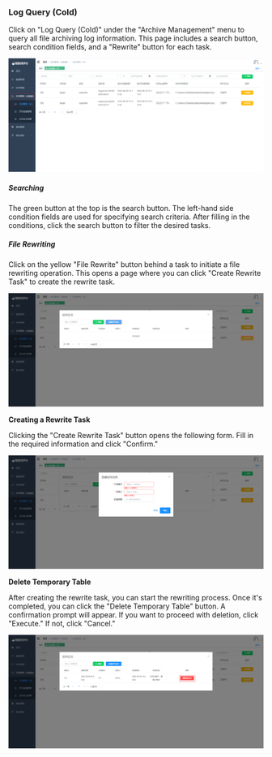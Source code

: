 ### Log Query (Cold)

Click on "Log Query (Cold)" under the "Archive Management" menu to query all file archiving log information. This page includes a search button, search condition fields, and a "Rewrite" button for each task.

![image-20230620165056555](../../../images/whaleal-data-images/image-20230620165056555.png)

##### Searching

The green button at the top is the search button. The left-hand side condition fields are used for specifying search criteria. After filling in the conditions, click the search button to filter the desired tasks.

##### File Rewriting

Click on the yellow "File Rewrite" button behind a task to initiate a file rewriting operation. This opens a page where you can click "Create Rewrite Task" to create the rewrite task.

![image-20230620165406520](../../../images/whaleal-data-images/image-20230620165406520.png)

**Creating a Rewrite Task**

Clicking the "Create Rewrite Task" button opens the following form. Fill in the required information and click "Confirm."

![image-20230620165554471](../../../images/whaleal-data-images/image-20230620165554471.png)

**Delete Temporary Table**

After creating the rewrite task, you can start the rewriting process. Once it's completed, you can click the "Delete Temporary Table" button. A confirmation prompt will appear. If you want to proceed with deletion, click "Execute." If not, click "Cancel."

![image-20230620165618947](../../../images/whaleal-data-images/image-20230620165618947.png)
